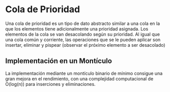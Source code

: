 # Cola de Prioridad

Una cola de prioridad es un tipo de dato abstracto similar a una cola en la que los elementos tiene adicionalmente una prioridad asignada.
Los elementos de la cola se van desacolando según su prioridad.
Al igual que una cola común y corriente, las operaciones que se le pueden aplicar son insertar, eliminar y pispear (observar el próximo elemento a ser desacolado)

## Implementación en un Montículo

La implementación mediante un montículo binario de mínimo consigue una gran mejora en el rendimiento, con una complejidad computacional de O(log(n)) para inserciones y eliminaciones.